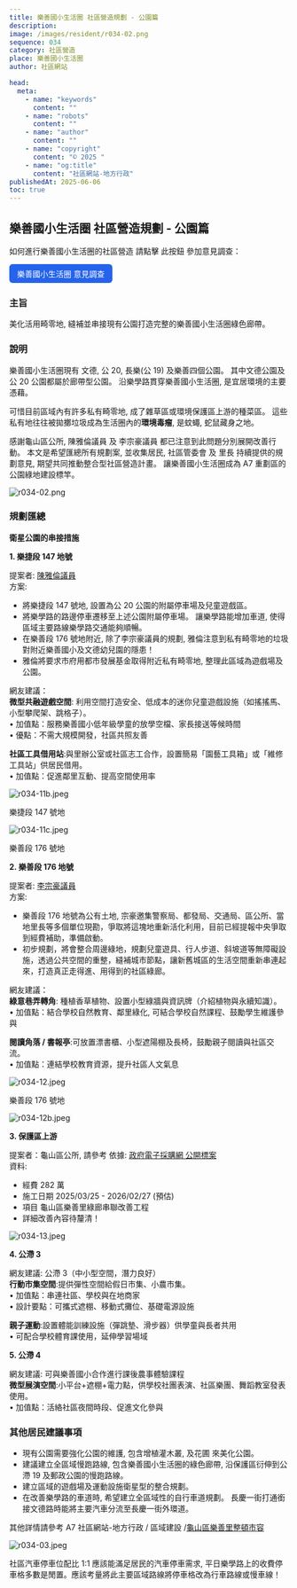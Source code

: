 ```yaml
---
title: 樂善國小生活圈 社區營造規劃 - 公園篇
description:
image: /images/resident/r034-02.png
sequence: 034
category: 社區營造
place: 樂善國小生活圈
author: 社區網站

head:
  meta:
    - name: "keywords"
      content: ""
    - name: "robots"
      content: ""
    - name: "author"
      content: ""
    - name: "copyright"
      content: "© 2025 "
    - name: "og:title"
      content: "社區網站-地方行政"
publishedAt: 2025-06-06
toc: true
---
```


## 樂善國小生活圈 社區營造規劃 - 公園篇

如何進行樂善國小生活圈的社區營造 請點擊 此按鈕 參加意見調查：

<a href="https://a7kanban14.netlify.app/websites" style="display: inline-block; padding: 0.5em 1em; background-color: #2563eb; color: white; border-radius: 6px; text-decoration: none;">
  樂善國小生活圈 意見調查
</a>

### 主旨

美化活用畸零地, 縫補並串接現有公園打造完整的樂善國小生活圈綠色廊帶。

### 說明

樂善國小生活圈現有 文德, 公 20, 長樂(公 19) 及樂善四個公園。 其中文德公園及公 20 公園都屬於廊帶型公園。 沿樂學路貫穿樂善國小生活圈, 是宜居環境的主要憑藉。

可惜目前區域內有許多私有畸零地, 成了雜草區或環境保護區上游的種菜區。 這些私有地往往被拋擲垃圾成為生活圈內的**環境毒瘤**, 是蚊蠅, 蛇鼠藏身之地。

感謝龜山區公所, 陳雅倫議員 及 李宗豪議員 都已注意到此問題分別展開改善行動。 本文是希望匯總所有規劃案, 並收集居民, 社區管委會 及 里長 持續提供的規劃意見, 期望共同推動整合型社區營造計畫。 讓樂善國小生活圈成為 A7 重劃區的公園綠地建設標竿。

![r034-02.png](/images/resident/r034-02.png)

### 規劃匯總

**衛星公園的串接措施**

**1. 樂捷段 147 地號**

提案者: <a href="https://www.facebook.com/share/p/1GJzRbmWwx/">陳雅倫議員</a>  
方案:

- 將樂捷段 147 號地, 設置為公 20 公園的附屬停車場及兒童遊戲區。
- 將樂學路的路邊停車遷移至上述公園附屬停車場。 讓樂學路能增加車道, 使得區域主要路線樂學路交通能夠順暢。
- 在樂善段 176 號地附近, 除了李宗豪議員的規劃, 雅倫注意到私有畸零地的垃圾對附近樂善國小及文德幼兒園的隱患！
- 雅倫將要求市府用都市發展基金取得附近私有畸零地, 整理此區域為遊戲場及公園。

網友建議：  
**微型共融遊戲空間**: 利用空間打造安全、低成本的迷你兒童遊戲設施（如搖搖馬、小型攀爬架、跳格子）。  
• 加值點：服務樂善國小低年級學童的放學空檔、家長接送等候時間  
• 優點：不需大規模開發，社區共照友善

**社區工具借用站**:與里辦公室或社區志工合作，設置簡易「園藝工具箱」或「維修工具站」供居民借用。  
• 加值點：促進鄰里互動、提高空間使用率

![r034-11b.jpeg](/images/resident/r034-11b.jpeg)

樂捷段 147 號地

![r034-11c.jpeg](/images/resident/r034-11c.jpeg)

樂善段 176 號地

**2. 樂善段 176 地號**

提案者: <a href="https://www.facebook.com/share/p/177MD3XvBD/">李宗豪議員</a>  
方案:

- 樂善段 176 地號為公有土地, 宗豪邀集警察局、都發局、交通局、區公所、當地里長等多個單位現勘，爭取將這塊地重新活化利用，目前已經提報中央爭取到經費補助，準備啟動。
- 初步規劃，將會整合周邊綠地，規劃兒童遊具、行人步道、斜坡道等無障礙設施，透過公共空間的重整，縫補城市節點，讓新舊城區的生活空間重新串連起來，打造真正走得進、用得到的社區綠廊。

網友建議：  
**綠意巷弄轉角**: 種植香草植物、設置小型綠牆與資訊牌（介紹植物與永續知識）。  
• 加值點：結合學校自然教育、鄰里綠化, 可結合學校自然課程、鼓勵學生維護參與

**閱讀角落 / 書報亭**:可放置漂書櫃、小型遮陽棚及長椅，鼓勵親子閱讀與社區交流。  
• 加值點：連結學校教育資源，提升社區人文氣息

![r034-12.jpeg](/images/resident/r034-12.jpeg)

樂善段 176 號地

![r034-12b.jpeg](/images/resident/r034-12b.jpeg)

**3. 保護區上游**

提案者：龜山區公所, 請參考
依據: <a href="https://web.pcc.gov.tw/tps/atm/AtmAwardWithoutSso/QueryAtmAwardDetail?pkAtmMain=NzA4Mzg1MDU%3D&fbclid=IwY2xjawKdH5BleHRuA2FlbQIxMABicmlkETF1VE1OV2JpSHlBcGtnc0FvAR4Iypwnv0xWgXCI7APxDv0iKI9FmOD5wSu57Qb95HdUuNNILkz7j7TZfCDqkQ_aem_ejqswEBZsjcZKq45ZYziQQ">政府電子採購網 公開標案</a>  
資料:

- 經費 282 萬
- 施工日期 2025/03/25 - 2026/02/27 (預估)
- 項目 龜山區樂善里綠廊串聯改善工程
- 詳細改善內容待釐清！

![r034-13.jpeg](/images/resident/r034-13.jpeg)

**4. 公滯 3**

網友建議: 公滯 3（中小型空間，潛力良好）  
**行動市集空間**:提供彈性空間給假日市集、小農市集。  
• 加值點：串連社區、學校與在地商家  
• 設計要點：可攜式遮棚、移動式攤位、基礎電源設施

**親子運動**:設置體能訓練設施（彈跳墊、滑步器）供學童與長者共用  
• 可配合學校體育課使用，延伸學習場域

**5. 公滯 4**

網友建議: 可與樂善國小合作進行課後農事體驗課程  
**微型展演空間**:小平台+遮棚+電力點，供學校社團表演、社區樂團、舞蹈教室發表使用。  
• 加值點：活絡社區夜間時段、促進文化參與

### 其他居民建議事項

- 現有公園需要強化公園的維護, 包含增植灌木叢, 及花圃 來美化公園。
- 建議建立全區域慢跑路線, 包含樂善國小生活圈的綠色廊帶, 沿保護區衍伸到公滯 19 及郵政公園的慢跑路線。
- 建立區域的遊戲場及運動設施衛星型的整合規劃。
- 在改善樂學路的車道時, 希望建立全區域性的自行車道規劃。 長慶一街打通銜接文德路時能將主要汽車分流至長慶一街外環道。

其他詳情請參考 A7 社區網站-地方行政 / 區域建設 /<a href="https://a7kanban14.netlify.app/construction/c48">龜山區樂善里整頓市容</a>

![r034-03.jpeg](/images/resident/r034-03.jpeg)

社區汽車停車位配比 1:1 應該能滿足居民的汽車停車需求, 平日樂學路上的收費停車格多數是閒置。應該考量將此主要區域路線將停車格改為行車路線或慢車線！
